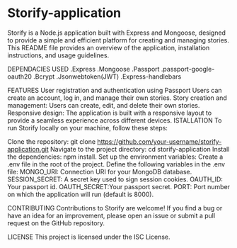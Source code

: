 # Storify-application
Storify is a Node.js application built with Express and Mongoose, 
designed to provide a simple and efficient platform for creating and managing stories. 
This README file provides an overview of the application, installation instructions, and usage guidelines.

DEPENDACIES USED
.Express
.Mongoose
.Passport
.passport-google-oauth20
.Bcrypt
.Jsonwebtoken(JWT)
.Express-handlebars

FEATURES
User registration and authentication using Passport Users can create an account, log in, and manage their own stories.
Story creation and management: Users can create, edit, and delete their own stories.
Responsive design: The application is built with a responsive layout to provide a seamless experience across different devices.
ISTALLATION
To run Storify locally on your machine, follow these steps:

Clone the repository:
git clone https://github.com/your-username/storify-application.git
Navigate to the project directory:
cd storify-application
Install the dependencies:
npm install.
Set up the environment variables:
Create a .env file in the root of the project.
Define the following variables in the .env file:
MONGO_URI: Connection URI for your MongoDB database.
SESSION_SECRET: A secret key used to sign session cookies.
OAUTH_ID: Your passport id.
OAUTH_SECRET:Your passport secret.
PORT: Port number on which the application will run (default is 8000).

CONTRIBUTING
Contributions to Storify are welcome! 
If you find a bug or have an idea for an improvement, 
please open an issue or submit a pull request on the GitHub repository.

LICENSE
This project is licensed under the ISC License.
